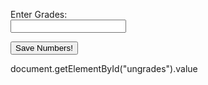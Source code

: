

<label for="Grades">Enter Grades:</label><br>
<input type="text" id="ungrades" name="grades"><br>

<body>
<button onclick = "saveGrades()" >Save Numbers!</button>
</body>


<script>
function saveGrades(){
    const gradeslist = new Array(); 
    var obgrades = document.getElementById("ungrades").value; 
    gradeslist.push(obgrades);  
    for (const grades of gradeslist) {
        for (const grade of grades) {
            var x = grade;
        }
    }
}
 </script>

<script>
function curveGrades(){
    
}
</script>



document.getElementById("ungrades").value










